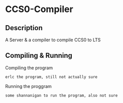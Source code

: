 # CCS0-Compiler

## Description
A Server &amp; a compiler to compile CCS0 to LTS

## Compiling & Running
Compiling the program

	erlc the program, still not actually sure
 
Running the proggram

 	some shannanigan to run the program, also not sure
  
